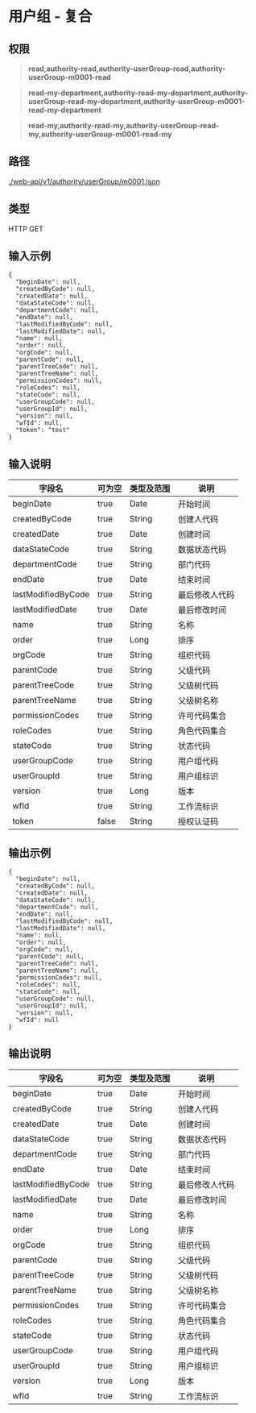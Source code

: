 # 用户组 - 复合

## 权限

> **read,authority-read,authority-userGroup-read,authority-userGroup-m0001-read**

> **read-my-department,authority-read-my-department,authority-userGroup-read-my-department,authority-userGroup-m0001-read-my-department**

> **read-my,authority-read-my,authority-userGroup-read-my,authority-userGroup-m0001-read-my**

## 路径

[./web-api/v1/authority/userGroup/m0001.json](./m0001.json)

## 类型

HTTP GET

## 输入示例

```
{
  "beginDate": null,
  "createdByCode": null,
  "createdDate": null,
  "dataStateCode": null,
  "departmentCode": null,
  "endDate": null,
  "lastModifiedByCode": null,
  "lastModifiedDate": null,
  "name": null,
  "order": null,
  "orgCode": null,
  "parentCode": null,
  "parentTreeCode": null,
  "parentTreeName": null,
  "permissionCodes": null,
  "roleCodes": null,
  "stateCode": null,
  "userGroupCode": null,
  "userGroupId": null,
  "version": null,
  "wfId": null,
  "token": "test"
}
```

## 输入说明

字段名|可为空|类型及范围|说明
---|---|---|---
beginDate|true|Date|开始时间
createdByCode|true|String|创建人代码
createdDate|true|Date|创建时间
dataStateCode|true|String|数据状态代码
departmentCode|true|String|部门代码
endDate|true|Date|结束时间
lastModifiedByCode|true|String|最后修改人代码
lastModifiedDate|true|Date|最后修改时间
name|true|String|名称
order|true|Long|排序
orgCode|true|String|组织代码
parentCode|true|String|父级代码
parentTreeCode|true|String|父级树代码
parentTreeName|true|String|父级树名称
permissionCodes|true|String|许可代码集合
roleCodes|true|String|角色代码集合
stateCode|true|String|状态代码
userGroupCode|true|String|用户组代码
userGroupId|true|String|用户组标识
version|true|Long|版本
wfId|true|String|工作流标识
token|false|String|授权认证码

## 输出示例
```
{
  "beginDate": null,
  "createdByCode": null,
  "createdDate": null,
  "dataStateCode": null,
  "departmentCode": null,
  "endDate": null,
  "lastModifiedByCode": null,
  "lastModifiedDate": null,
  "name": null,
  "order": null,
  "orgCode": null,
  "parentCode": null,
  "parentTreeCode": null,
  "parentTreeName": null,
  "permissionCodes": null,
  "roleCodes": null,
  "stateCode": null,
  "userGroupCode": null,
  "userGroupId": null,
  "version": null,
  "wfId": null
}
```

## 输出说明

字段名|可为空|类型及范围|说明
---|---|---|---
beginDate|true|Date|开始时间
createdByCode|true|String|创建人代码
createdDate|true|Date|创建时间
dataStateCode|true|String|数据状态代码
departmentCode|true|String|部门代码
endDate|true|Date|结束时间
lastModifiedByCode|true|String|最后修改人代码
lastModifiedDate|true|Date|最后修改时间
name|true|String|名称
order|true|Long|排序
orgCode|true|String|组织代码
parentCode|true|String|父级代码
parentTreeCode|true|String|父级树代码
parentTreeName|true|String|父级树名称
permissionCodes|true|String|许可代码集合
roleCodes|true|String|角色代码集合
stateCode|true|String|状态代码
userGroupCode|true|String|用户组代码
userGroupId|true|String|用户组标识
version|true|Long|版本
wfId|true|String|工作流标识
